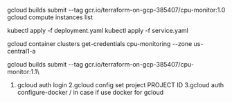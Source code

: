 gcloud builds submit --tag gcr.io/terraform-on-gcp-385407/cpu-monitor:1.0 
gcloud compute instances list

kubectl apply -f deployment.yaml
kubectl apply -f service.yaml



gcloud container clusters get-credentials cpu-monitoring --zone us-central1-a


gcloud builds submit --tag gcr.io/terraform-on-gcp-385407/cpu-monitor:1.1\


1. gcloud auth login
2.gcloud config set project PROJECT ID
3.gcloud auth configure-docker / in case if use docker for gcloud 


